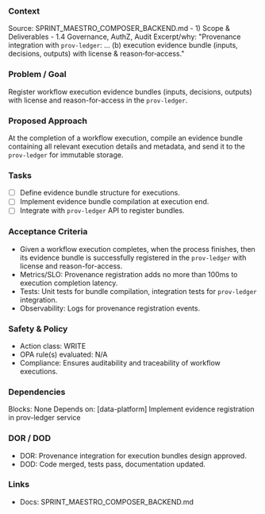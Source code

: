 ### Context
Source: SPRINT_MAESTRO_COMPOSER_BACKEND.md - 1) Scope & Deliverables - 1.4 Governance, AuthZ, Audit
Excerpt/why: "Provenance integration with `prov-ledger`: ... (b) execution evidence bundle (inputs, decisions, outputs) with license & reason‑for‑access."

### Problem / Goal
Register workflow execution evidence bundles (inputs, decisions, outputs) with license and reason-for-access in the `prov-ledger`.

### Proposed Approach
At the completion of a workflow execution, compile an evidence bundle containing all relevant execution details and metadata, and send it to the `prov-ledger` for immutable storage.

### Tasks
- [ ] Define evidence bundle structure for executions.
- [ ] Implement evidence bundle compilation at execution end.
- [ ] Integrate with `prov-ledger` API to register bundles.

### Acceptance Criteria
- Given a workflow execution completes, when the process finishes, then its evidence bundle is successfully registered in the `prov-ledger` with license and reason-for-access.
- Metrics/SLO: Provenance registration adds no more than 100ms to execution completion latency.
- Tests: Unit tests for bundle compilation, integration tests for `prov-ledger` integration.
- Observability: Logs for provenance registration events.

### Safety & Policy
- Action class: WRITE
- OPA rule(s) evaluated: N/A
- Compliance: Ensures auditability and traceability of workflow executions.

### Dependencies
Blocks: None
Depends on: [data-platform] Implement evidence registration in prov-ledger service

### DOR / DOD
- DOR: Provenance integration for execution bundles design approved.
- DOD: Code merged, tests pass, documentation updated.

### Links
- Docs: SPRINT_MAESTRO_COMPOSER_BACKEND.md
